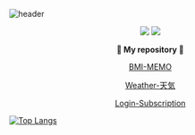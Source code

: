 
![header](https://capsule-render.vercel.app/api?type=waving&color=gradient&height=200&section=header&text=Hello%20%20%20I'm%20JAEYOUNG%20KIM&fontSize=50)

<div align="center">
<img src="https://img.shields.io/badge/kotlin-7F52FF?style=for-the-badge&logo=kotlin&logoColor=white">
<img src="https://img.shields.io/badge/java-007396?style=for-the-badge&logo=java&logoColor=white">  
      
      
 **📂 My repository 📂**
      
[BMI-MEMO](https://github.com/KIM-Git-Hub/BMI-MEMO)
      
[Weather-天気](https://github.com/KIM-Git-Hub/WeatherAPP)
      
[Login-Subscription](https://github.com/KIM-Git-Hub/Login-Subscription)  
      
</div>


[![Top Langs](https://github-readme-stats.vercel.app/api/top-langs/?username=KIM-Git-Hub&layout=compact)](https://github.com/KIM-Git-Hub/github-readme-stats)


<!--
**KIM-Git-Hub/KIM-Git-Hub** is a ✨ _special_ ✨ repository because its `README.md` (this file) appears on your GitHub profile.

Here are some ideas to get you started:

- 🔭 I’m currently working on ...
- 🌱 I’m currently learning ...
- 👯 I’m looking to collaborate on ...
- 🤔 I’m looking for help with ...
- 💬 Ask me about ...
- 📫 How to reach me: ...
- 😄 Pronouns: ...
- ⚡ Fun fact: ...
-->
